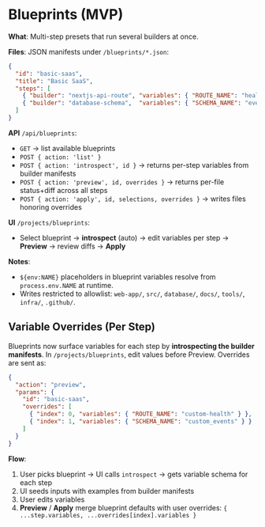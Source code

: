 # Blueprints (MVP)

**What**: Multi-step presets that run several builders at once.

**Files**: JSON manifests under `/blueprints/*.json`:
```json
{
  "id": "basic-saas",
  "title": "Basic SaaS",
  "steps": [
    { "builder": "nextjs-api-route", "variables": { "ROUTE_NAME": "health" } },
    { "builder": "database-schema",  "variables": { "SCHEMA_NAME": "events" } }
  ]
}
```

**API** `/api/blueprints`:
- `GET` → list available blueprints
- `POST { action: 'list' }`
- `POST { action: 'introspect', id }` → returns per-step variables from builder manifests
- `POST { action: 'preview', id, overrides }` → returns per-file status+diff across all steps
- `POST { action: 'apply', id, selections, overrides }` → writes files honoring overrides

**UI** `/projects/blueprints`:
- Select blueprint → **introspect** (auto) → edit variables per step → **Preview** → review diffs → **Apply**

**Notes**:
- `${env:NAME}` placeholders in blueprint variables resolve from `process.env.NAME` at runtime.
- Writes restricted to allowlist: `web-app/`, `src/`, `database/`, `docs/`, `tools/`, `infra/`, `.github/`.

## Variable Overrides (Per Step)
Blueprints now surface variables for each step by **introspecting the builder manifests**. In `/projects/blueprints`, edit values before Preview. Overrides are sent as:

```json
{
  "action": "preview",
  "params": {
    "id": "basic-saas",
    "overrides": [
      { "index": 0, "variables": { "ROUTE_NAME": "custom-health" } },
      { "index": 1, "variables": { "SCHEMA_NAME": "custom_events" } }
    ]
  }
}
```

**Flow**:
1. User picks blueprint → UI calls `introspect` → gets variable schema for each step
2. UI seeds inputs with examples from builder manifests
3. User edits variables
4. **Preview** / **Apply** merge blueprint defaults with user overrides: `{ ...step.variables, ...overrides[index].variables }`
